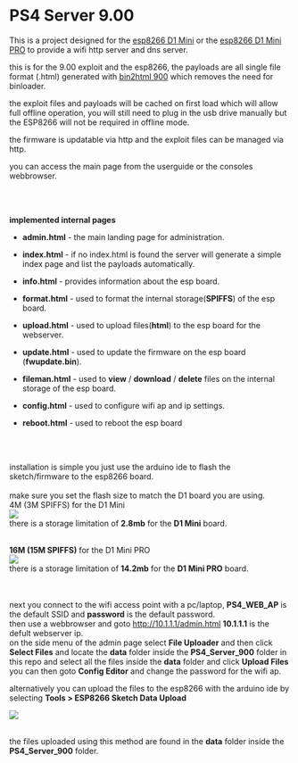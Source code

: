 # PS4 Server 9.00

This is a project designed for the <a href=https://www.wemos.cc/en/latest/d1/d1_mini.html>esp8266 D1 Mini</a> or the <a href=https://www.wemos.cc/en/latest/d1/d1_mini_pro.html>esp8266 D1 Mini PRO</a> to provide a wifi http server and dns server.



this is for the 9.00 exploit and the esp8266, the payloads are all single file format (.html) generated with <a href=https://github.com/stooged/bin2html-900>bin2html 900</a> which removes the need for binloader.

the exploit files and payloads will be cached on first load which will allow full offline operation, you will still need to plug in the usb drive manually but the ESP8266 will not be required in offline mode.

the firmware is updatable via http and the exploit files can be managed via http.

you can access the main page from the userguide or the consoles webbrowser.

</b>

<br>
<br>


<b>implemented internal pages</b>

* <b>admin.html</b> - the main landing page for administration.

* <b>index.html</b> - if no index.html is found the server will generate a simple index page and list the payloads automatically.

* <b>info.html</b> - provides information about the esp board.

* <b>format.html</b> - used to format the internal storage(<b>SPIFFS</b>) of the esp board.

* <b>upload.html</b> - used to upload files(<b>html</b>) to the esp board for the webserver.

* <b>update.html</b> - used to update the firmware on the esp board (<b>fwupdate.bin</b>).

* <b>fileman.html</b> - used to <b>view</b> / <b>download</b> / <b>delete</b> files on the internal storage of the esp board.

* <b>config.html</b> - used to configure wifi ap and ip settings.

* <b>reboot.html</b> - used to reboot the esp board


<br><br>


installation is simple you just use the arduino ide to flash the sketch/firmware to the esp8266 board.<br>
<br>
make sure you set the flash size to match the D1 board you are using.<br>
4M (3M SPIFFS) for the D1 Mini<br>
<img src=https://github.com/stooged/PS4-Server-900/blob/main/Images/4m3m_spiffs.jpg><br>
there is a storage limitation of <b>2.8mb</b> for the <b>D1 Mini</b> board.<br><br>

<b>16M (15M SPIFFS)</b> for the D1 Mini PRO<br>
<img src=https://github.com/stooged/PS4-Server-900/blob/main/Images/16m15m_spiffs.jpg><br>
there is a storage limitation of <b>14.2mb</b> for the <b>D1 Mini PRO</b> board.

<br><br>
next you connect to the wifi access point with a pc/laptop, <b>PS4_WEB_AP</b> is the default SSID and <b>password</b> is the default password.<br>
then use a webbrowser and goto http://10.1.1.1/admin.html <b>10.1.1.1</b> is the defult webserver ip.<br>
on the side menu of the admin page select <b>File Uploader</b> and then click <b>Select Files</b> and locate the <b>data</b> folder inside the <b>PS4_Server_900</b> folder in this repo and select all the files inside the <b>data</b> folder and click <b>Upload Files</b>
you can then goto <b>Config Editor</b> and change the password for the wifi ap.


alternatively you can upload the files to the esp8266 with the arduino ide by selecting <b>Tools > ESP8266 Sketch Data Upload</b>

<img src=https://github.com/stooged/PS4-Server-900/blob/main/Images/dataup.jpg><br><br>

the files uploaded using this method are found in the <b>data</b> folder inside the <b>PS4_Server_900</b> folder.
